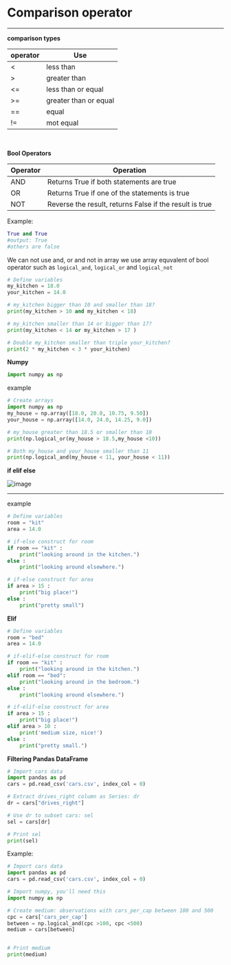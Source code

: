 # Comparison operator
---
**comparison types**

| operator | Use |
|----------|-----|
| <        |less than|
| >| greater than|
|<=|less than or equal|
|>=|greater than or equal|
|==|equal|
|!= |mot equal|

<br>

**Bool Operators**

|Operator|Operation|
|---|--|
|AND|Returns True if both statements are true|
|OR|Returns True if one of the statements is true|
|NOT|Reverse the result, returns False if the result is true|

Example:

```python
True and True
#output: True
#others are false
```

We can not use and, or and not in array
we use array equvalent of bool operator such as
```logical_and```, ```logical_or``` and ```logical_not```


```python
# Define variables
my_kitchen = 18.0
your_kitchen = 14.0

# my_kitchen bigger than 10 and smaller than 18?
print(my_kitchen > 10 and my_kitchen < 18)

# my_kitchen smaller than 14 or bigger than 17?
print(my_kitchen < 14 or my_kitchen > 17 )

# Double my_kitchen smaller than triple your_kitchen?
print(2 * my_kitchen < 3 * your_kitchen)
```

**Numpy**

```python
import numpy as np
```

example

```python
# Create arrays
import numpy as np
my_house = np.array([18.0, 20.0, 10.75, 9.50])
your_house = np.array([14.0, 24.0, 14.25, 9.0])

# my_house greater than 18.5 or smaller than 10
print(np.logical_or(my_house > 18.5,my_house <10))

# Both my_house and your_house smaller than 11
print(np.logical_and(my_house < 11, your_house < 11))
```
**if elif else**

![image](https://hcc-cs.weebly.com/uploads/2/4/5/3/24535251/1390049468.jpg)

---

example

```python
# Define variables
room = "kit"
area = 14.0

# if-else construct for room
if room == "kit" :
    print("looking around in the kitchen.")
else :
    print("looking around elsewhere.")

# if-else construct for area
if area > 15 :
    print("big place!")
else :
    print("pretty small")
```
**Elif**

```python
# Define variables
room = "bed"
area = 14.0

# if-elif-else construct for room
if room == "kit" :
    print("looking around in the kitchen.")
elif room == "bed":
    print("looking around in the bedroom.")
else :
    print("looking around elsewhere.")

# if-elif-else construct for area
if area > 15 :
    print("big place!")
elif area > 10 :
    print('medium size, nice!')
else :
    print("pretty small.")
```

**Filtering Pandas DataFrame**

```python
# Import cars data
import pandas as pd
cars = pd.read_csv('cars.csv', index_col = 0)

# Extract drives_right column as Series: dr
dr = cars["drives_right"]

# Use dr to subset cars: sel
sel = cars[dr]

# Print sel
print(sel)
```

Example:

```python
# Import cars data
import pandas as pd
cars = pd.read_csv('cars.csv', index_col = 0)

# Import numpy, you'll need this
import numpy as np

# Create medium: observations with cars_per_cap between 100 and 500
cpc = cars['cars_per_cap']
between = np.logical_and(cpc >100, cpc <500)
medium = cars[between]


# Print medium
print(medium)
```
